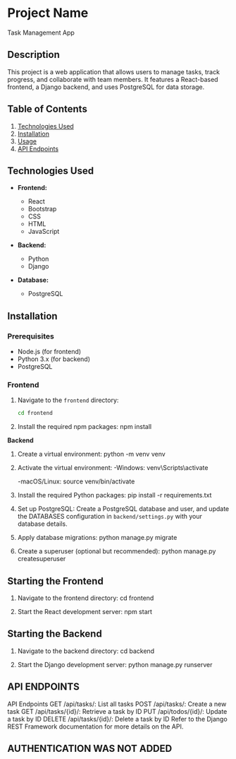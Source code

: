 # Project Name
Task Management App
## Description
This project is a web application that allows users to manage tasks, track progress, and collaborate with team members. It features a React-based frontend, a Django backend, and uses PostgreSQL for data storage.

## Table of Contents

1. [Technologies Used](#technologies-used)
2. [Installation](#installation)
3. [Usage](#usage)
5. [API Endpoints](#api-endpoints)

## Technologies Used

- **Frontend:**
  - React
  - Bootstrap
  - CSS
  - HTML
  - JavaScript

- **Backend:**
  - Python
  - Django

- **Database:**
  - PostgreSQL

## Installation

### Prerequisites

- Node.js (for frontend)
- Python 3.x (for backend)
- PostgreSQL

### Frontend

1. Navigate to the `frontend` directory:
   ```bash
   cd frontend

2. Install the required npm packages:
npm install

**Backend**
1. Create a virtual environment:
python -m venv venv

2. Activate the virtual environment:
    -Windows:
    venv\Scripts\activate

    -macOS/Linux:
    source venv/bin/activate

3. Install the required Python packages:
pip install -r requirements.txt

4. Set up PostgreSQL:
Create a PostgreSQL database and user, and update the DATABASES configuration in `backend/settings.py` with your database details.

5. Apply database migrations:
python manage.py migrate

6. Create a superuser (optional but recommended):
python manage.py createsuperuser

## Starting the Frontend
1. Navigate to the frontend directory:
cd frontend

2. Start the React development server:
npm start

## Starting the Backend
1. Navigate to the backend directory:
cd backend

2. Start the Django development server:
python manage.py runserver

## API ENDPOINTS
API Endpoints
GET /api/tasks/: List all tasks
POST /api/tasks/: Create a new task
GET /api/tasks/{id}/: Retrieve a task by ID
PUT /api/todos/{id}/: Update a task by ID
DELETE /api/tasks/{id}/: Delete a task by ID
Refer to the Django REST Framework documentation for more details on the API.

## AUTHENTICATION WAS NOT ADDED
